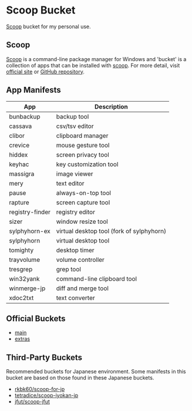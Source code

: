 # Scoop Bucket

[Scoop](https://scoop.sh/) bucket for my personal use.


## Scoop

[Scoop](https://scoop.sh/) is a command-line package manager for Windows and 'bucket' is a collection of apps that can be installed with [scoop](https://scoop.sh/).
For more detail, visit [official site](https://scoop.sh/) or [GitHub repository](https://github.com/lukesampson/scoop).


## App Manifests

|       App       |                Description                |
| --------------- | ----------------------------------------- |
| bunbackup       | backup tool                               |
| cassava         | csv/tsv editor                            |
| clibor          | clipboard manager                         |
| crevice         | mouse gesture tool                        |
| hiddex          | screen privacy tool                       |
| keyhac          | key customization tool                    |
| massigra        | image viewer                              |
| mery            | text editor                               |
| pause           | always-on-top tool                        |
| rapture         | screen capture tool                       |
| registry-finder | registry editor                           |
| sizer           | window resize tool                        |
| sylphyhorn-ex   | virtual desktop tool (fork of sylphyhorn) |
| sylphyhorn      | virtual desktop tool                      |
| tomighty        | desktop timer                             |
| trayvolume      | volume controller                         |
| tresgrep        | grep tool                                 |
| win32yank       | command-line clipboard tool               |
| winmerge-jp     | diff and merge tool                       |
| xdoc2txt        | text converter                            |


## Official Buckets

* [main](https://github.com/ScoopInstaller/Main)
* [extras](https://github.com/lukesampson/scoop-extras)


## Third-Party Buckets

Recommended buckets for Japanese environment.
Some manifests in this bucket are based on those found in these Japanese buckets.

* [rkbk60/scoop-for-jp](https://github.com/rkbk60/scoop-for-jp)
* [tetradice/scoop-iyokan-jp](https://github.com/tetradice/scoop-iyokan-jp)
* [jfut/scoop-jfut](https://github.com/jfut/scoop-jfut)
